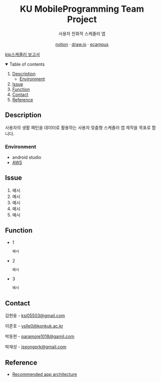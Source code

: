 
<h1 align="center">KU MobileProgramming Team Project</h1>
<p align="center">사용자 친화적 스케줄러 앱
<br />
<br />
    <a href="https://www.notion.so/MobilePrograming-b350334d6ae34fdd8842c6ad62dc7138">notion</a>
    ·
    <a href="https://app.diagrams.net/#G1RdXiJbnTlNnzXujYvS4g6mfIRDcKWq-5">draw.io</a>
    ·
    <a href="http://ecampus.konkuk.ac.kr/">ecampus</a>
</p>

[klp스케줄러 보고서](https://github.com/ksi05503/klp-scheduler-android/files/7101777/klp_scheduler_pdf.pdf)

<!-- 목차 -->
<details open="open">
  <summary>Table of contents</summary>
  <ol>
    <li>
      <a href="#description">Description</a>
      <ul>
        <li><a href="#Environment">Environment</a></li>
      </ul>
    </li>
    <li><a href="#issue">Issue</a></li>
    <li><a href="#function">Function</a></li>
    <li><a href="#contact">Contact</a></li>
    <li><a href="#reference">Reference</a></li>
  </ol>
</details>



<!-- DESCRIPTION -->
## Description


사용자의 생활 패턴을 데이터로 활용하는 사용자 맞춤형 스케줄러 앱 제작을 목표로 합니다.


<!-- ENVIRONMENT -->
### Environment

* android studio
* [AWS](https://aws.amazon.com/ko/)



<!-- ISSUE -->
## Issue
1. 예시
2. 예시
3. 예시
4. 예시
5. 예시



<!-- FUNCTION -->
## Function
* 1
  ```sh
  예시
  ```
* 2
  ```sh
  예시
  ```
* 3
  ```sh
  예시
  ```
  
  
  
<!-- CONTACT -->
## Contact

김현웅 - ksi05503@gmail.com

이준호 - yslle0@konkuk.ac.kr

박동현 - paramore1018@gamil.com

박재성 - jseongprk@gmail.com



<!-- REFERENCE -->
## Reference
* [Recommended app architecture](https://developer.android.com/jetpack/guide#recommended-app-arch)


